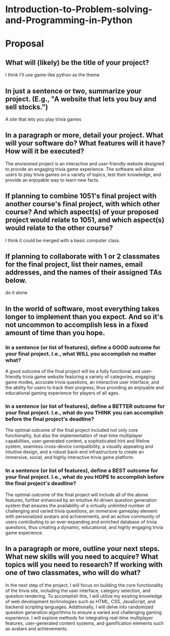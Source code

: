 # Introduction-to-Problem-solving-and-Programming-in-Python

# Proposal

## What will (likely) be the title of your project?

I think I'll use game-like python as the theme

## In just a sentence or two, summarize your project. (E.g., "A website that lets you buy and sell stocks.")

A site that lets you play trivia games

## In a paragraph or more, detail your project. What will your software do? What features will it have? How will it be executed?

The envisioned project is an interactive and user-friendly website designed to provide an engaging trivia game experience. The software will allow users to play trivia games on a variety of topics, test their knowledge, and provide an enjoyable way to learn new facts.



## If planning to combine 1051's final project with another course's final project, with which other course? And which aspect(s) of your proposed project would relate to 1051, and which aspect(s) would relate to the other course?

I think it could be merged with a basic computer class.

## If planning to collaborate with 1 or 2 classmates for the final project, list their names, email addresses, and the names of their assigned TAs below.

do it alone

## In the world of software, most everything takes longer to implement than you expect. And so it's not uncommon to accomplish less in a fixed amount of time than you hope.

### In a sentence (or list of features), define a GOOD outcome for your final project. I.e., what WILL you accomplish no matter what?

A good outcome of the final project will be a fully functional and user-friendly trivia game website featuring a variety of categories, engaging game modes, accurate trivia questions, an interactive user interface, and the ability for users to track their progress, thus providing an enjoyable and educational gaming experience for players of all ages.

### In a sentence (or list of features), define a BETTER outcome for your final project. I.e., what do you THINK you can accomplish before the final project's deadline?

The optimal outcome of the final project included not only core functionality, but also the implementation of real-time multiplayer capabilities, user-generated content, a sophisticated hint and lifeline system, seamless cross-device compatibility, a visually appealing and intuitive design, and a robust back-end infrastructure to create an immersive, social, and highly interactive trivia game platform.



### In a sentence (or list of features), define a BEST outcome for your final project. I.e., what do you HOPE to accomplish before the final project's deadline?

The optimal outcome of the final project will include all of the above features, further enhanced by an intuitive AI-driven question generation system that ensures the availability of a virtually unlimited number of challenging and varied trivia questions, an immersive gameplay element with personalized avatars and achievements, and an active community of users contributing to an ever-expanding and enriched database of trivia questions, thus creating a dynamic, educational, and highly engaging trivia game experience.

## In a paragraph or more, outline your next steps. What new skills will you need to acquire? What topics will you need to research? If working with one of two classmates, who will do what?

In the next step of the project, I will focus on building the core functionality of the trivia site, including the user interface, category selection, and question rendering. To accomplish this, I will utilize my existing knowledge of web development technologies such as HTML, CSS, JavaScript, and backend scripting languages. Additionally, I will delve into randomized question generation algorithms to ensure a varied and challenging gaming experience. I will explore methods for integrating real-time multiplayer features, user-generated content systems, and gamification elements such as avatars and achievements.
